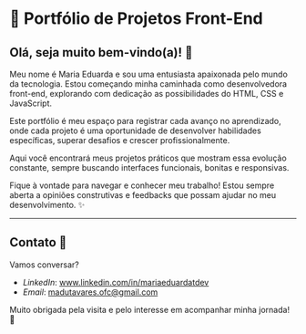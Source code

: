 # 🚀 Portfólio de Projetos Front-End

## Olá, seja muito bem-vindo(a)! 👋

Meu nome é Maria Eduarda e sou uma entusiasta apaixonada pelo mundo da tecnologia. Estou começando minha caminhada como desenvolvedora front-end, explorando com dedicação as possibilidades do HTML, CSS e JavaScript.  

Este portfólio é meu espaço para registrar cada avanço no aprendizado, onde cada projeto é uma oportunidade de desenvolver habilidades específicas, superar desafios e crescer profissionalmente.  

Aqui você encontrará meus projetos práticos que mostram essa evolução constante, sempre buscando interfaces funcionais, bonitas e responsivas.  

Fique à vontade para navegar e conhecer meu trabalho! Estou sempre aberta a opiniões construtivas e feedbacks que possam ajudar no meu desenvolvimento. ✨

---

## Contato 💬

Vamos conversar?  
- *LinkedIn*: www.linkedin.com/in/mariaeduardatdev 
- *Email*: madutavares.ofc@gmail.com

Muito obrigada pela visita e pelo interesse em acompanhar minha jornada! 🙏
